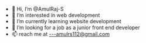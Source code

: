 - 👋 Hi, I’m @AmulRaj-S
- 👀 I’m interested in web development
- 🌱 I’m currently learning website development
- 💞️ I’m looking for a job  as a junior front end developer  
- 📫  reach me  at ---amulrs112@gmail.com

<!---
AmulRaj-S/AmulRaj-S is a ✨ special ✨ repository because its `README.md` (this file) appears on your GitHub profile.
You can click the Preview link to take a look at your changes.
--->
